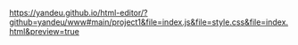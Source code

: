 https://yandeu.github.io/html-editor/?github=yandeu/www#main/project1&file=index.js&file=style.css&file=index.html&preview=true
